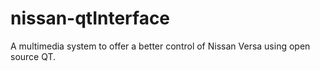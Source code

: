 # nissan-qtInterface
A multimedia system to offer a better control of Nissan Versa using open source QT.
